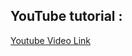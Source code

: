 
## YouTube tutorial :

[Youtube Video Link](https://www.youtube.com/channel/UCzjZ5olTc0hsbr27GfcTzUQ)
